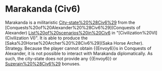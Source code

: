 # Marakanda (Civ6)

Marakanda is a militaristic [City-state%20%28Civ6%29](city-state) from the [Conquests%20of%20Alexander%20%28Civ6%29](Conquests of Alexander) [List%20of%20scenarios%20in%20Civ6](scenario) in "[Civilization%20VI](Civilization VI)". It is able to produce the [Saka%20Horse%20Archer%20%28Civ6%29](Saka Horse Archer).
Strategy.
Because the player cannot obtain {{Envoy6}}s in Conquests of Alexander, it is not possible to interact with Marakanda diplomatically. As such, the city-state does not provide any {{Envoy6}} or [Suzerain%20%28Civ6%29](Suzerain) bonuses.